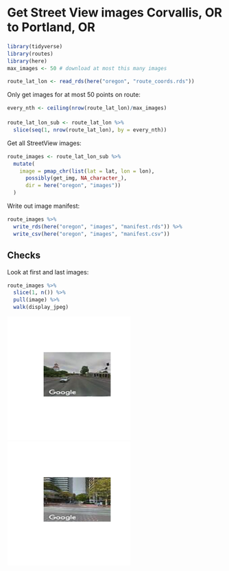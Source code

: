 Get Street View images Corvallis, OR to Portland, OR
================

``` r
library(tidyverse)
library(routes)
library(here)
max_images <- 50 # download at most this many images
```

``` r
route_lat_lon <- read_rds(here("oregon", "route_coords.rds"))
```

Only get images for at most 50 points on route:

``` r
every_nth <- ceiling(nrow(route_lat_lon)/max_images)

route_lat_lon_sub <- route_lat_lon %>% 
  slice(seq(1, nrow(route_lat_lon), by = every_nth))
```

Get all StreetView images:

``` r
route_images <- route_lat_lon_sub %>% 
  mutate(
    image = pmap_chr(list(lat = lat, lon = lon), 
      possibly(get_img, NA_character_), 
      dir = here("oregon", "images"))  
  )
```

Write out image manifest:

``` r
route_images %>% 
  write_rds(here("oregon", "images", "manifest.rds")) %>% 
  write_csv(here("oregon", "images", "manifest.csv"))
```

## Checks

Look at first and last images:

``` r
route_images %>% 
  slice(1, n()) %>% 
  pull(image) %>% 
  walk(display_jpeg)
```

![](02-streetview_files/figure-gfm/streetview-examples-1.png)<!-- -->![](02-streetview_files/figure-gfm/streetview-examples-2.png)<!-- -->
